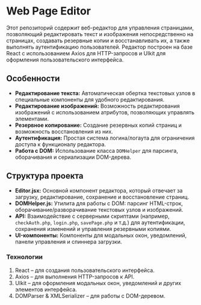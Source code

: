 # Web Page Editor

Этот репозиторий содержит веб-редактор для управления страницами, позволяющий редактировать текст и изображения непосредственно на страницах, создавать резервные копии и восстанавливать их, а также выполнять аутентификацию пользователей. Редактор построен на базе React с использованием Axios для HTTP-запросов и UIkit для оформления пользовательского интерфейса.

## Особенности

- **Редактирование текста:** Автоматическая обертка текстовых узлов в специальные компоненты для удобного редактирования.
- **Редактирование изображений:** Возможность редактирования изображений с использованием атрибутов, позволяющих управлять элементами.
- **Резервное копирование:** Создание резервных копий страниц и возможность восстановления из них.
- **Аутентификация:** Простая система логина/логаута для ограничения доступа к функционалу редактора.
- **Работа с DOM:** Использование класса `DOMHelper` для парсинга, оборачивания и сериализации DOM-дерева.

## Структура проекта

- **Editor.jsx:** Основной компонент редактора, который отвечает за загрузку, редактирование, сохранение и восстановление страниц.
- **DOMHelper.js:** Утилита для работы с DOM: парсинг HTML-строк, оборачивание/разворачивание текстовых узлов и изображений.
- **API:** Взаимодействие с серверными скриптами (например, `checkAuth.php`, `login.php`, `savePage.php` и т.д.) для аутентификации, сохранения изменений и управления резервными копиями.
- **UI-компоненты:** Компоненты для модальных окон, уведомлений, панели управления и спиннера загрузки.

### Технологии
1) React – для создания пользовательского интерфейса.
2) Axios – для выполнения HTTP-запросов к API.
3) UIkit – для оформления модальных окон, уведомлений и других элементов интерфейса.
4) DOMParser & XMLSerializer – для работы с DOM-деревом.
